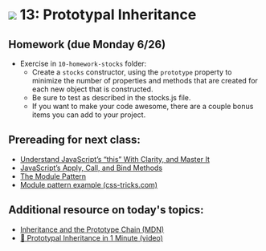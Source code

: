 # ![](https://ga-dash.s3.amazonaws.com/production/assets/logo-9f88ae6c9c3871690e33280fcf557f33.png) 13: Prototypal Inheritance

## Homework (due Monday 6/26)

- Exercise in `10-homework-stocks` folder:
    - Create a `stocks` constructor, using the `prototype` property to minimize the number of properties and methods that are created for each new object that is constructed. 
    - Be sure to test as described in the stocks.js file.
    - If you want to make your code awesome, there are a couple bonus items you can add to your project.

## Prereading for next class:

- [Understand JavaScript’s “this” With Clarity, and Master It](http://javascriptissexy.com/understand-javascripts-this-with-clarity-and-master-it/)
- [JavaScript’s Apply, Call, and Bind Methods](http://javascriptissexy.com/javascript-apply-call-and-bind-methods-are-essential-for-javascript-professionals/)
- [The Module Pattern](https://addyosmani.com/resources/essentialjsdesignpatterns/book/)
- [Module pattern example (css-tricks.com)](https://css-tricks.com/how-do-you-structure-javascript-the-module-pattern-edition/)

## Additional resource on today's topics:

- [Inheritance and the Prototype Chain (MDN)](https://developer.mozilla.org/en-US/docs/Web/JavaScript/Inheritance_and_the_prototype_chain)
- [&#127909; Prototypal Inheritance in 1 Minute (video)](https://youtu.be/G6l5CHl67HQ)
